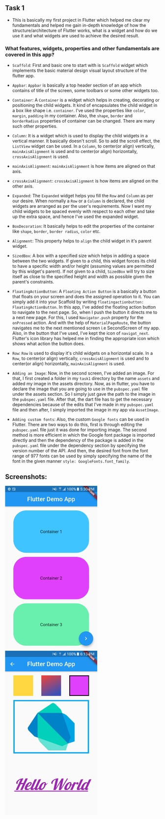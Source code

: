 ## Task 1
- This is basically my first project in Flutter which helped me clear my fundamentals and helped me gain in-depth knowledge of how the structure/architecture of Flutter works, what is a widget and how do we use it and what widgets are used to achieve the desired result.
### What features, widgets, properties and other fundamentals are covered in this app?
- `Scaffold`: First and basic one to start with is `Scaffold` widget which implements the basic material design visual layout structure of the flutter app.

- `Appbar`: `Appbar` is basically a top header section of an app which contains of title of the screen, some toolbars or some other widgets too.

- `Container`: A `Container` is a widget which helps in creating, decorating or positioning the child widgets. It kind of encapsulates the child widget in a box like shape i.e. `container`. I've used the properties like `color`, `margin`, `padding` in my container. Also, the `shape`, `border` and `borderRadius` properties of container can be changed. There are many such other properties.

- `Column`: It is a widget which is used to display the child widgets in a vertical manner. It basically doesn't scroll. So to add the scroll effect, the `ListView` widget can be used. In a `Column`, to center(or align) vertically, `mainAxisAlignment` is used and to center(or align) horizontally, `crossAxisAlignment` is used.

- `mainAxisAlignment`: `mainAxisAlignment` is how items are aligned on that axis.

- `crossAxisAlignment`: `crossAxisAlignment` is how items are aligned on the other axis.

- `Expanded`: The `Expanded` widget helps you fill the `Row` and `Column` as per our desire. When normally a `Row` or a `Column` is declared, the child widgets are arranged as per the user's requirements. Now I want my child widgets to be spaced evenly with respect to each other and take up the extra space, and hence I've used the expanded widget.

- `BoxDecoration`: It basically helps to edit the properties of the container like `shape`, `border`, `border radius`, `color` etc.

- `Alignment`: This property helps to `align` the child widget in it's parent widget.

- `SizedBox`: A box with a specified size which helps in adding a space between the two widgets. If given to a child, this widget forces its child to have a specific width and/or height (assuming values are permitted by this widget's parent). If not given to a child, `SizedBox` will try to size itself as close to the specified height and width as possible given the parent's constraints.

- `FloatingActionButton`: A `Floating Action Button` is a basically a button that floats on your screen and does the assigned operation to it. You can simply add it into your Scaffold by writing `floatingactionbutton: FloatingActionButton`. In this app, I've added the floating action button to navigate to the next page. So, when I push the button it directs me to a next new page. For this, I used `Navigator.push` property for the `onPressed` action. And with the help of `MaterialPageRoute`, the button navigates me to the next mentioned screen i.e SecondScreen of my app. Also, in the button that I've used, I've kept the icon of `navigat_next`. Flutter's icon library has helped me in finding the appropriate icon which shows what action the button does.

- `Row`: `Row` is used to display it's child widgets on a horizontal scale. In a `Row`, to center(or align) vertically, `crossAxisAlignment` is used and to center(or align) horizontally, `mainAxisAlignment` is used.

- `Adding an Image`: Now, in the second screen, I've added an image. For that, I first created a folder in my `task1` directory by the name `assets` and added my image in the assets directory. Now, as in flutter, you have to declare the image that you are going to use in the `pubspec.yaml` file under the assets section. So I simply just gave the path to the image in the `pubspec.yaml` file. After that, the dart file has to get the necessary dependencies because of the edits that I've made in my `pubspec.yaml` file and then after, I simply imported the image in my app via `AssetImage`.

- `Adding custom fonts`: Also, the custom `Google fonts` can be used in Flutter. There are two ways to do this, first is through editing the `pubspec.yaml` file just it was done for importing image. The second method is more efficient in which the Google font package is imported directly and then the dependency of the package is added in the `pubspec.yaml` file under the dependency section by specifying the version number of the API. And then, the desired font from the font range of 977 fonts can be used by simply specifying the name of the font in the given manner `style: GoogleFonts.font_family`.

## Screenshots:

<img src="Screenshots/Screenshot_20200330-173001.png" width=300>

<img src="Screenshots/Screenshot_20200330-181353.png" width=300>

